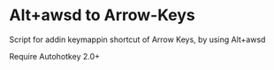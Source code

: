 # Alt+awsd to Arrow-Keys

Script for addin keymappin shortcut of Arrow Keys, by using Alt+awsd

Require Autohotkey 2.0+

